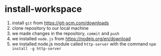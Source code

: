 # install-workspace

1. install `git` from https://git-scm.com/downloads
2. clone repository to our local machine
3. we made changes in the repository, `commit` and `push`
4. we installed `node.js` from https://nodejs.org/en/download
5. we installed node.js module called `http-server` with the command `npm install -g http-server`
